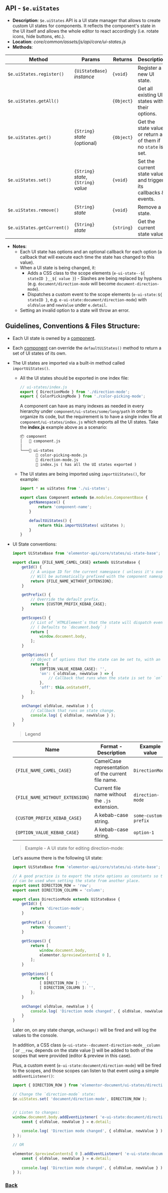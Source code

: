 ## API - `$e.uiStates`
*  **Description**: `$e.uiStates` API is a UI state manager that allows to create custom UI states for components.
   It reflects the component's state in the UI itself and allows the whole editor to react accordingly
   (i.e. rotate icons, hide buttons, etc.).  
*  **Location**: *core/common/assets/js/api/core/ui-states.js*
*  **Methods**:

| Method                     | Params                                                   | Returns   | Description
|----------------------------|----------------------------------------------------------|-----------|---------------------------------------------------------------------
| `$e.uiStates.register()`   |`{UiStateBase}` *instance*   								| `{void}`  | Register a new UI state.
| `$e.uiStates.getAll()`     |                                                          | `{Object}`| Get all existing UI states with their options.
| `$e.uiStates.get()`        | `{String}` *state* (optional)							| `{Object}`| Get the state value, or return all of them if no `state` is set.
| `$e.uiStates.set()`        | `{String}` *state*, `{String}` *value*                   | `{void}`  | Set the current state value and trigger its callbacks & events.
| `$e.uiStates.remove()`     | `{String}` *state*                                       | `{void}`  | Remove a state.
| `$e.uiStates.getCurrent()` | `{String}` *state*                                       | `{string}`| Get the current state value.
* **Notes**:
	- Each UI state has options and an optional callback for each option (a callback that will execute each time the state has changed to this value).
	- When a UI state is being changed, it:
		- Adds a CSS class to the scope elements (`e-ui-state--${ stateID }__${ value }`) - Slashes are being replaced by hyphens (e.g. `document/direction-mode` will become `document-direction-mode`).
		- Dispatches a custom event to the scope elements (`e-ui-state:${ stateID }`, e.g. `e-ui-state:document/direction-mode`) with `oldValue` and `newValue` under `e.detail`.
	- Setting an invalid option to a state will throw an error.

## Guidelines, Conventions & Files Structure:
* Each UI state is owned by a [component](./components.md#guidelines-conventions--files-structure).
* Each [component](./components.md#guidelines-conventions--files-structure) can override the `defaultUiStates()` method to return a set of UI states of its own.
* The UI states are imported via a built-in method called `importUiStates()`.
	* All the UI states should be exported in one index file:
	    ```javascript
		// ui-states/index.js
		export { DirectionMode } from './direction-mode';
		export { ColorPickingMode } from './color-picking-mode';
		```
	  A component can have as many indexes as needed in every hierarchy under `component/ui-states/some/long/path` in order to organize its code, but the requirement is to have a single index file
	  at `component/ui-states/index.js` which exports all the UI states. Take the **index.js** example above as a scenario:
	    ```html
		📦 component
		│   📜 component.js
		│
		└───📂 ui-states
		       📜 color-picking-mode.js
		       📜 direction-mode.js
		       📜 index.js ( has all the UI states exported )
		```
	* The UI states are being imported using `importUiStates()`, for example:
	    ```javascript
		import * as uiStates from './ui-states';

		export class Component extends $e.modules.ComponentBase {
			getNamespace() {
				return 'component-name';
			}

			defaultUiStates() {
				return this.importUiStates( uiStates );
			}
		}
		```
* UI State conventions:
	```javascript
	import UiStateBase from 'elementor-api/core/states/ui-state-base';
	
	export class {FILE_NAME_CAMEL_CASE} extends UiStateBase {
		getId() {
			// A unique ID for the current namespace ( unlsess it's overridden using `getPrefix()` ).
			// Will be automatically prefixed with the component namespace by default.
			return {FILE_NAME_WITHOUT_EXTENSION};
		}
	
		getPrefix() {
			// Override the default prefix.
			return {CUSTOM_PREFIX_KEBAB_CASE};
		}
	
		getScopes() {
			// List of `HTMLElement`s that the state will dispatch events && add CSS classes to.
			// ( Defaults to `document.body` )
			return [
				window.document.body,
			];
		}
	
		getOptions() {
			// Object of options that the state can be set to, with an optional callback for each option.
			return {
				{OPTION_VALUE_KEBAB_CASE}: '',
				'on': ( oldValue, newValue ) => {
					// Callback that runs when the state is set to `on`.
				},
				'off': this.onStateOff,
			};
		}
 
		onChange( oldValue, newValue ) {
			// Callback that runs on state change.
			console.log( { oldValue, newValue } );
		}
	}
	```

  > Legend

  | Name                          | Format - Description                                      | Example value
  |-------------------------------|-----------------------------------------------------------|---------------------
  |`{FILE_NAME_CAMEL_CASE}`       | CamelCase representation of the current file name.        | `DirectionMode`
  |`{FILE_NAME_WITHOUT_EXTENSION}`| Current file name without the `.js` extension.            | `direction-mode`
  |`{CUSTOM_PREFIX_KEBAB_CASE}`   | A kebab-case string.                                      | `some-custom-prefix`
  |`{OPTION_VALUE_KEBAB_CASE}`    | A kebab-case string.                                      | `option-1`

  > Example - A UI state for editing direction-mode:
  
	Let's assume there is the following UI state: 
  
	```javascript
	import UiStateBase from 'elementor-api/core/states/ui-state-base';
	
	// A good practice is to export the state options as constants so they 
	// can be used when setting the state from another place.
	export const DIRECTION_ROW = 'row';
	export const DIRECTION_COLUMN = 'column';
	
	export class DirectionMode extends UiStateBase {
		getId() {
			return 'direction-mode';
		}
		
		getPrefix() {
			return 'document';
		}
		
		getScopes() {
			return [
				window.document.body,
				elementor.$previewContents[ 0 ],
			];
		}
		
		getOptions() {
			return {
				[ DIRECTION_ROW ]: '',
				[ DIRECTION_COLUMN ]: '',
			};
		}
		
		onChange( oldValue, newValue ) {
			console.log( 'Direction mode changed', { oldValue, newValue } );
		}
	}
	```
 
	Later on, on any state change, `onChange()` will be fired and will log the values to the console.
  
	In addition, a CSS class (`e-ui-state--document-direction-mode__column` [ or `__row`, depends on the state value ]) will be added to both of the scopes that were provided (editor & preview in this case).

	Plus, a custom event (`e-ui-state:document/direction-mode`) will be fired to the scopes, and those scopes can listen to that
  	event using a simple `addEventListener()`:

	```javascript
	import { DIRECTION_ROW } from 'elementor-document/ui-states/direction-mode';
 
	// Change the `direction-mode` state:
	$e.uiStates.set( 'document/direction-mode', DIRECTION_ROW );
 
 
	// Listen to changes:
	window.document.body.addEventListener( 'e-ui-state:document/direction-mode', ( e ) => {
		const { oldValue, newValue } = e.detail;
		
		console.log( 'Direction mode changed', { oldValue, newValue } );
	} );

	// OR

	elementor.$previewContents[ 0 ].addEventListener( 'e-ui-state:document/direction-mode', ( e ) => {
		const { oldValue, newValue } = e.detail;
		
		console.log( 'Direction mode changed', { oldValue, newValue } );
	} );
	```

### [Back](../readme.md) 

